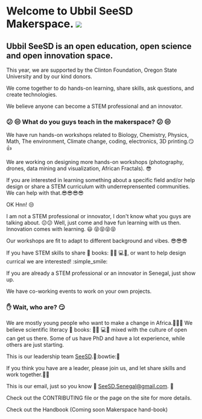 Welcome to Ubbil SeeSD Makerspace. 
![](http://www.teenlibrariantoolbox.com/files/2015/05/bicycleaccident.gif)
============

## Ubbil SeeSD is an open education, open science and open innovation space. 

This year, we are supported by the Clinton Foundation, Oregon State University and by our kind donors. 

We come together to do hands-on learning, share skills, ask questions, and create technologies. 

We believe anyone can become a STEM professional and an innovator. 

### :confused: :unamused: What do you guys teach in the makerspace? :confused: :unamused:

We have run hands-on workshops related to Biology, Chemistry, Physics, Math, The environment, Climate change, coding, electronics, 3D printing.:smirk: :+1:

We are working on designing  more hands-on workshops (photography, drones, data mining and visualization, African Fractals). :sunglasses:

If you are interested in learning something about a specific field and/or help design or share a STEM curriculum with underreprensented communities. We can help with that.:sunglasses::sunglasses::sunglasses::sunglasses:

OK Hnn! :unamused:

I am not a STEM professional or innovator, I don't know what you guys are talking about. :confused::confused:
Well, just come and have fun learning with us then. Innovation comes with learning. :smiley: :stuck_out_tongue_closed_eyes::stuck_out_tongue_closed_eyes::stuck_out_tongue_closed_eyes::stuck_out_tongue_closed_eyes:

Our workshops are fit to adapt to different background and vibes. :sunglasses::sunglasses::sunglasses:

If you have STEM skills to share :microscope: books: :telescope::wrench: :computer::syringe:, or want to help design currical we are interested! :simple_smile:
 
If you are already a STEM professional or an innovator in Senegal, just show up. 

We have co-working events to work on your own projects. 

### :raised_hand: Wait, who are? :smirk:

We are mostly young people who want to make a change in Africa.:muscle::muscle::muscle: We believe scientific literacy :microscope: books: :telescope::wrench: :computer::syringe: mixed with the culture of open can get us there. 
Some of us have PhD and have a lot experience, while others are just starting.

This is our leadership team [SeeSD](https://www.seesd.org/team).:runner::bowtie::runner:

If you think you have are a leader, please join us, and let share skills and work together.:school_satchel::school_satchel: 

This is our email, just so you know :email: SeeSD.Senegal@gmail.com. :email:

Check out the CONTRIBUTING file or the page on the site for more details.

Check out the Handbook (Coming soon Makerspace hand-book)

